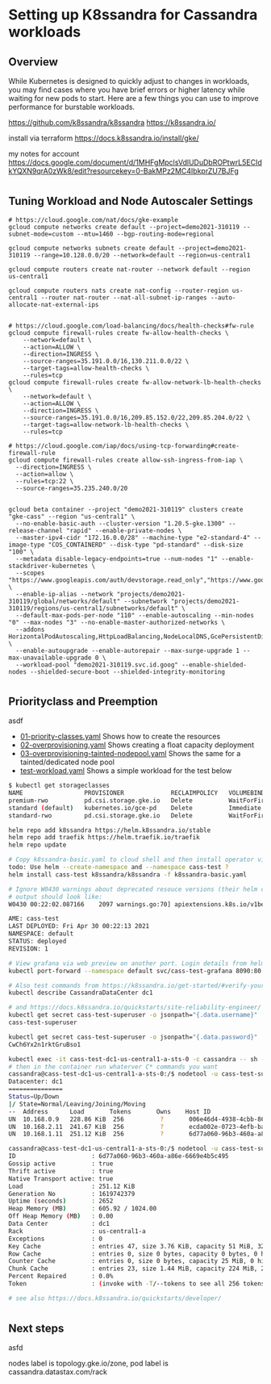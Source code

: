 # Setting up K8ssandra for Cassandra workloads

## Overview

While Kubernetes is designed to quickly adjust to changes in workloads, you may find cases where you have brief errors or higher latency while waiting for new pods to start. Here are a few things you can use to improve performance for burstable workloads.

https://github.com/k8ssandra/k8ssandra
https://k8ssandra.io/

install via terraform
https://docs.k8ssandra.io/install/gke/


my notes for account https://docs.google.com/document/d/1MHFgMpclsVdlUDuDbROPtwrL5ECIdkYQXN9qrA0zWk8/edit?resourcekey=0-BakMPz2MC4IbkprZU7BJFg


#
## Tuning Workload and Node Autoscaler Settings

```
# https://cloud.google.com/nat/docs/gke-example
gcloud compute networks create default --project=demo2021-310119 --subnet-mode=custom --mtu=1460 --bgp-routing-mode=regional

gcloud compute networks subnets create default --project=demo2021-310119 --range=10.128.0.0/20 --network=default --region=us-central1

gcloud compute routers create nat-router --network default --region us-central1

gcloud compute routers nats create nat-config --router-region us-central1 --router nat-router --nat-all-subnet-ip-ranges --auto-allocate-nat-external-ips


# https://cloud.google.com/load-balancing/docs/health-checks#fw-rule
gcloud compute firewall-rules create fw-allow-health-checks \
    --network=default \
    --action=ALLOW \
    --direction=INGRESS \
    --source-ranges=35.191.0.0/16,130.211.0.0/22 \
    --target-tags=allow-health-checks \
    --rules=tcp
gcloud compute firewall-rules create fw-allow-network-lb-health-checks \
    --network=default \
    --action=ALLOW \
    --direction=INGRESS \
    --source-ranges=35.191.0.0/16,209.85.152.0/22,209.85.204.0/22 \
    --target-tags=allow-network-lb-health-checks \
    --rules=tcp

# https://cloud.google.com/iap/docs/using-tcp-forwarding#create-firewall-rule
gcloud compute firewall-rules create allow-ssh-ingress-from-iap \
  --direction=INGRESS \
  --action=allow \
  --rules=tcp:22 \
  --source-ranges=35.235.240.0/20


gcloud beta container --project "demo2021-310119" clusters create "gke-cass" --region "us-central1" \
  --no-enable-basic-auth --cluster-version "1.20.5-gke.1300" --release-channel "rapid" --enable-private-nodes \
  --master-ipv4-cidr "172.16.0.0/28" --machine-type "e2-standard-4" --image-type "COS_CONTAINERD" --disk-type "pd-standard" --disk-size "100" \
  --metadata disable-legacy-endpoints=true --num-nodes "1" --enable-stackdriver-kubernetes \
  --scopes "https://www.googleapis.com/auth/devstorage.read_only","https://www.googleapis.com/auth/logging.write","https://www.googleapis.com/auth/monitoring","https://www.googleapis.com/auth/servicecontrol","https://www.googleapis.com/auth/service.management.readonly","https://www.googleapis.com/auth/trace.append" \
  --enable-ip-alias --network "projects/demo2021-310119/global/networks/default" --subnetwork "projects/demo2021-310119/regions/us-central1/subnetworks/default" \
  --default-max-pods-per-node "110" --enable-autoscaling --min-nodes "0" --max-nodes "3" --no-enable-master-authorized-networks \
  --addons HorizontalPodAutoscaling,HttpLoadBalancing,NodeLocalDNS,GcePersistentDiskCsiDriver,ConfigConnector \
  --enable-autoupgrade --enable-autorepair --max-surge-upgrade 1 --max-unavailable-upgrade 0 \
  --workload-pool "demo2021-310119.svc.id.goog" --enable-shielded-nodes --shielded-secure-boot --shielded-integrity-monitoring
```
#
## Priorityclass and Preemption

asdf

* [01-priority-classes.yaml](./01-priority-classes.yaml) Shows how to create the resources
* [02-overprovisioning.yaml](./02-overprovisioning.yaml) Shows creating a float capacity deployment
* [03-overprovisioning-tainted-nodepool.yaml](./03-overprovisioning-tainted-nodepool.yaml) Shows the same for a tainted/dedicated node pool
* [test-workload.yaml](./test-workload.yaml) Shows a simple workload for the test below

```bash
$ kubectl get storageclasses
NAME                 PROVISIONER             RECLAIMPOLICY   VOLUMEBINDINGMODE      ALLOWVOLUMEEXPANSION   AGE
premium-rwo          pd.csi.storage.gke.io   Delete          WaitForFirstConsumer   true                   83m
standard (default)   kubernetes.io/gce-pd    Delete          Immediate              true                   83m
standard-rwo         pd.csi.storage.gke.io   Delete          WaitForFirstConsumer   true                   83m

helm repo add k8ssandra https://helm.k8ssandra.io/stable
helm repo add traefik https://helm.traefik.io/traefik
helm repo update

# Copy k8ssandra-basic.yaml to cloud shell and then install operator via helm
todo: Use helm --create-namespace and --namespace cass-test ?
helm install cass-test k8ssandra/k8ssandra -f k8ssandra-basic.yaml

# Ignore W0430 warnings about deprecated resouce versions (their helm chart will eventually get updated
# output should look like:
W0430 00:22:02.087166    2097 warnings.go:70] apiextensions.k8s.io/v1beta1 CustomResourceDefinition is deprecated in v1.16+, unavailable in v1.22+; use apiextensions.k8s.io/v1 CustomResourceDefinition

AME: cass-test
LAST DEPLOYED: Fri Apr 30 00:22:13 2021
NAMESPACE: default
STATUS: deployed
REVISION: 1

# View grafana via web preview on another port. Login details from helm yaml file
kubectl port-forward --namespace default svc/cass-test-grafana 8090:80 >> /dev/null &

# Also test commands from https://k8ssandra.io/get-started/#verify-your-k8ssandra-installation
kubectl describe CassandraDataCenter dc1

# and https://docs.k8ssandra.io/quickstarts/site-reliability-engineer/
kubectl get secret cass-test-superuser -o jsonpath="{.data.username}" | base64 --decode ; echo
cass-test-superuser

kubectl get secret cass-test-superuser -o jsonpath="{.data.password}" | base64 --decode ; echo
CwCh6Yx2n1rktGruBso1

kubectl exec -it cass-test-dc1-us-central1-a-sts-0 -c cassandra -- sh -c 'export casspw=CwCh6Yx2n1rktGruBso1; bash'
# then in the container run whaterver C* commands you want
cassandra@cass-test-dc1-us-central1-a-sts-0:/$ nodetool -u cass-test-superuser -pw $casspw status
Datacenter: dc1
===============
Status=Up/Down
|/ State=Normal/Leaving/Joining/Moving
--  Address      Load       Tokens       Owns    Host ID                               Rack
UN  10.168.0.9   228.86 KiB  256          ?       006e46d4-4938-4cbb-86f7-701ff006e5d2  us-central1-f
UN  10.168.2.11  241.67 KiB  256          ?       ecda002e-0723-4efb-ba99-873f477228b7  us-central1-b
UN  10.168.1.11  251.12 KiB  256          ?       6d77a060-96b3-460a-a86e-6669e4b5c495  us-central1-a

cassandra@cass-test-dc1-us-central1-a-sts-0:/$ nodetool -u cass-test-superuser -pw $casspw info
ID                     : 6d77a060-96b3-460a-a86e-6669e4b5c495
Gossip active          : true
Thrift active          : true
Native Transport active: true
Load                   : 251.12 KiB
Generation No          : 1619742379
Uptime (seconds)       : 2652
Heap Memory (MB)       : 605.92 / 1024.00
Off Heap Memory (MB)   : 0.00
Data Center            : dc1
Rack                   : us-central1-a
Exceptions             : 0
Key Cache              : entries 47, size 3.76 KiB, capacity 51 MiB, 3272 hits, 3533 requests, 0.926 recent hit rate, 14400 save period in seconds
Row Cache              : entries 0, size 0 bytes, capacity 0 bytes, 0 hits, 0 requests, NaN recent hit rate, 0 save period in seconds
Counter Cache          : entries 0, size 0 bytes, capacity 25 MiB, 0 hits, 0 requests, NaN recent hit rate, 7200 save period in seconds
Chunk Cache            : entries 23, size 1.44 MiB, capacity 224 MiB, 265 misses, 5545 requests, 0.952 recent hit rate, NaN microseconds miss latency
Percent Repaired       : 0.0%
Token                  : (invoke with -T/--tokens to see all 256 tokens)

# see also https://docs.k8ssandra.io/quickstarts/developer/

```
#
## Next steps
asfd

nodes label is topology.gke.io/zone, pod label is cassandra.datastax.com/rack
